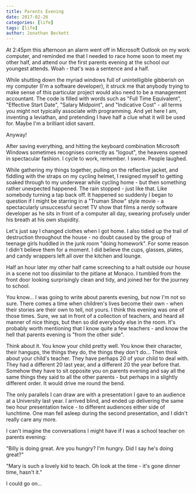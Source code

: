 ```yaml
---
title: Parents Evening
date: 2017-02-26
categories: [life]
tags: [life]
author: Jonathan Beckett
---
```


At 2:45pm this afternoon an alarm went off in Microsoft Outlook on my work computer, and reminded me that I needed to race home soon to meet my other half, and attend our the first parents evening at the school our youngest attends. Woah - that's was a sentence and a half.

While shutting down the myriad windows full of unintelligible gibberish on my computer (I'm a software developer), it struck me that anybody trying to make sense of this particular project would also need to be a management accountant. The code is filled with words such as "Full Time Equivalent", "Effective Start Date", "Salary Midpoint", and "Indicative Cost" - all terms you might not typically associate with programming. And yet here I am, inventing a leviathan, and pretending I have half a clue what it will be used for. Maybe I'm a brilliant idiot savant.

Anyway!

After saving everything, and hitting the keyboard combination Microsoft Windows sometimes recognises correctly as "logout", the heavens opened in spectacular fashion. I cycle to work, remember. I swore. People laughed.

While gathering my things together, pulling on the reflective jacket, and fiddling with the straps on my cycling helmet, I resigned myself to getting soaked through to my underwear while cycling home - but then something rather unexpected happened. The rain stopped - just like that. Like somebody turning a tap back off. It happened so suddenly I began to question if I might be starring in a "Truman Show" style movie - a spectacularly unsuccessful secret TV show that films a nerdy software developer as he sits in front of a computer all day, swearing profusely under his breath at his own stupidity.

Let's just say I changed clothes when I got home. I also tidied up the trail of destruction throughout the house - no doubt caused by the group of teenage girls huddled in the junk room "doing homework". For some reason I didn't believe them for a moment. I did believe the cups, glasses, plates, and candy wrappers left all over the kitchen and lounge.

Half an hour later my other half came screeching to a halt outside our house in a scene not too dissimilar to the pitlane at Monaco. I tumbled from the front door looking surprisingly clean and tidy, and joined her for the journey to school.

You know... I was going to write about parents evening, but now I'm not so sure. There comes a time when children's lives become their own - when their stories are their own to tell, not yours. I think this evening was one of those times. Sure, we sat in front of a collection of teachers, and heard all manner of nice things, but then so did everybody else in the room. It's probably worth mentioning that I know quite a few teachers - and know the hell that parents evening is "from the other side".

Think about it. You know your child pretty well. You know their character, their hangups, the things they do, the things they don't do... Then think about your child's teacher. They have perhaps 20 of your child to deal with. They had a different 20 last year, and a different 20 the year before that. Somehow they have to sit opposite you on parents evening and say all the same things they said to all the other parents - but perhaps in a slightly different order. It would drive me round the bend.

The only parallels I can draw are with a presentation I gave to an audience at a University last year. I arrived blind, and ended up delivering the same two hour presentation twice - to different audiences either side of lunchtime. One man fell asleep during the second presentation, and I didn't really care any more.

I can't imagine the conversations I might have if I was a school teacher on parents evening:

"Billy is doing great. Are you hungry? I'm hungry. Did I say he's doing great?"

"Mary is such a lovely kid to teach. Oh look at the time - it's gone dinner time, hasn't it."

I could go on...